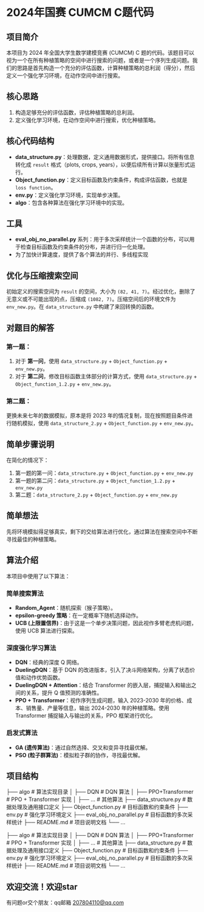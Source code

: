# 2024年国赛 CUMCM C题代码

## 项目简介
本项目为 2024 年全国大学生数学建模竞赛 (CUMCM) C 题的代码。该题目可以视为一个在所有种植策略的空间中进行搜索的问题，或者是一个序列生成问题。我们的思路是首先构造一个充分的评估函数，计算种植策略的总利润（得分），然后定义一个强化学习环境，在动作空间中进行搜索。

## 核心思路
1. 构造足够充分的评估函数，评估种植策略的总利润。
2. 定义强化学习环境，在动作空间中进行搜索，优化种植策略。

## 核心代码结构
- **data_structure.py**：处理数据，定义通用数据形式，提供接口。将所有信息转化成 `result` 格式（plots, crops, years），以便后续所有计算以张量形式运行。
- **Object_function.py**：定义目标函数及约束条件，构成评估函数，也就是 `loss function`。
- **env.py**：定义强化学习环境，实现单步决策。
- **algo**：包含各种算法在强化学习环境中的实现。

## 工具
- **eval_obj_no_parallel.py** 系列：用于多次采样统计一个函数的分布，可以用于检查目标函数及约束条件的分布，并进行归一化处理。
- 为了加快计算速度，提供了各个算法的并行、多线程实现

## 优化与压缩搜索空间
初始定义的搜索空间为 `result` 的空间，大小为 `(82, 41, 7)`。经过优化，删除了无意义或不可能出现的点，压缩成 `(1082, 7)`。压缩空间后的环境文件为 `env_new.py`。在 `data_structure.py` 中构建了来回转换的函数。

## 对题目的解答
### 第一题：
1. 对于 **第一问**，使用 `data_structure.py` + `Object_function.py` + `env_new.py`。
2. 对于 **第二问**，修改目标函数主体部分的计算方式，使用 `data_structure.py` + `Object_function_1.2.py` + `env_new.py`。

### 第二题：
更换未来七年的数据模拟，原本是将 2023 年的情况复制，现在按照题目条件进行随机模拟，使用 `data_structure_2.py` + `Object_function.py` + `env_new.py`。

## 简单步骤说明
在简化的情况下：

1. 第一题的第一问：`data_structure.py` + `Object_function.py` + `env_new.py`
2. 第一题的第二问：`data_structure.py` + `Object_function_1.2.py` + `env_new.py`
3. 第二题：`data_structure_2.py` + `Object_function.py` + `env_new.py`

## 简单想法
先将环境模拟得足够真实，剩下的交给算法进行优化，通过算法在搜索空间中不断寻找最佳的种植策略。

## 算法介绍
本项目中使用了以下算法：

### 简单搜索算法
- **Random_Agent**：随机探索（猴子策略）。
- **epsilon-greedy 策略**：在一定概率下随机选择动作。
- **UCB (上限置信界)**：由于这是一个单步决策问题，因此视作多臂老虎机问题，使用 UCB 算法进行探索。

### 深度强化学习算法
- **DQN**：经典的深度 Q 网络。
- **DuelingDQN**：基于 DQN 的改进版本，引入了决斗网络架构，分离了状态价值和动作优势函数。
- **DuelingDQN + Attention**：结合 Transformer 的嵌入层，捕捉输入和输出之间的关系，提升 Q 值预测的准确性。
- **PPO + Transformer**：视作序列生成问题，输入 2023-2030 年的价格、成本、销售量、产量等信息，输出 2024-2030 年的种植策略。使用 Transformer 捕捉输入与输出的关系，PPO 框架进行优化。

### 启发式算法
- **GA (遗传算法)**：通过自然选择、交叉和变异寻找最优解。
- **PSO (粒子群算法)**：模拟粒子群的协作，寻找最优解。


## 项目结构
├── algo # 算法实现目录
│ ├── DQN # DQN 算法
│ ├── PPO+Transformer # PPO + Transformer 实现
│ ├── ... # 其他算法
├── data_structure.py # 数据处理及通用接口定义
├── Object_function.py # 目标函数和约束条件
├── env.py # 强化学习环境定义
├── eval_obj_no_parallel.py # 目标函数的多次采样统计
├── README.md # 项目说明文档
└── ...


├── algo                        # 算法实现目录
│   ├── DQN                     # DQN 算法
│   ├── PPO+Transformer          # PPO + Transformer 实现
│   ├── ...                      # 其他算法
├── data_structure.py            # 数据处理及通用接口定义
├── Object_function.py           # 目标函数和约束条件
├── env.py                       # 强化学习环境定义
├── eval_obj_no_parallel.py       # 目标函数的多次采样统计
├── README.md                    # 项目说明文档
└── ...


## 欢迎交流！欢迎star
有问题or交个朋友：qq邮箱 207804110@qq.com



